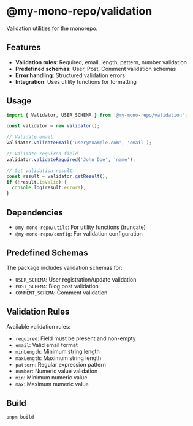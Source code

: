 # @my-mono-repo/validation

Validation utilities for the monorepo.

## Features

- **Validation rules**: Required, email, length, pattern, number validation
- **Predefined schemas**: User, Post, Comment validation schemas
- **Error handling**: Structured validation errors
- **Integration**: Uses utility functions for formatting

## Usage

```typescript
import { Validator, USER_SCHEMA } from '@my-mono-repo/validation';

const validator = new Validator();

// Validate email
validator.validateEmail('user@example.com', 'email');

// Validate required field
validator.validateRequired('John Doe', 'name');

// Get validation result
const result = validator.getResult();
if (!result.isValid) {
  console.log(result.errors);
}
```

## Dependencies

- `@my-mono-repo/utils`: For utility functions (truncate)
- `@my-mono-repo/config`: For validation configuration

## Predefined Schemas

The package includes validation schemas for:

- `USER_SCHEMA`: User registration/update validation
- `POST_SCHEMA`: Blog post validation
- `COMMENT_SCHEMA`: Comment validation

## Validation Rules

Available validation rules:

- `required`: Field must be present and non-empty
- `email`: Valid email format
- `minLength`: Minimum string length
- `maxLength`: Maximum string length
- `pattern`: Regular expression pattern
- `number`: Numeric value validation
- `min`: Minimum numeric value
- `max`: Maximum numeric value

## Build

```bash
pnpm build
``` 
